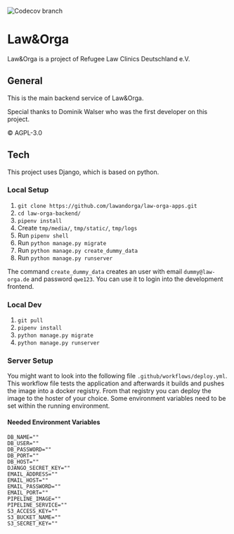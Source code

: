 ![Codecov branch](https://img.shields.io/endpoint?url=https://raw.githubusercontent.com/wiki/lawandorga/lawandorga-backend/python-coverage-comment-action-badge.json)

# Law&Orga

Law&Orga is a project of Refugee Law Clinics Deutschland e.V.

## General

This is the main backend service of Law&Orga.

Special thanks to Dominik Walser who was the first developer on this project.

© AGPL-3.0

## Tech

This project uses Django, which is based on python.

### Local Setup

1. `git clone https://github.com/lawandorga/law-orga-apps.git`
2. `cd law-orga-backend/`
3. `pipenv install`
4. Create `tmp/media/`, `tmp/static/`, `tmp/logs`
5. Run `pipenv shell`
6. Run `python manage.py migrate`
7. Run `python manage.py create_dummy_data`
8. Run `python manage.py runserver`

The command `create_dummy_data` creates an user with email `dummy@law-orga.de` and password `qwe123`. You can use it to login into the development frontend.

### Local Dev

1. `git pull`
2. `pipenv install`
3. `python manage.py migrate`
4. `python manage.py runserver`

### Server Setup

You might want to look into the following file `.github/workflows/deploy.yml`. This workflow file tests the application
and afterwards it builds and pushes the image into a docker registry. From that registry you can deploy the image to the
hoster of your choice. Some environment variables need to be set within the running environment.

#### Needed Environment Variables

```
DB_NAME=""
DB_USER=""
DB_PASSWORD=""
DB_PORT=""
DB_HOST=""
DJANGO_SECRET_KEY=""
EMAIL_ADDRESS=""
EMAIL_HOST=""
EMAIL_PASSWORD=""
EMAIL_PORT=""
PIPELINE_IMAGE=""
PIPELINE_SERVICE=""
S3_ACCESS_KEY=""
S3_BUCKET_NAME=""
S3_SECRET_KEY=""
```
